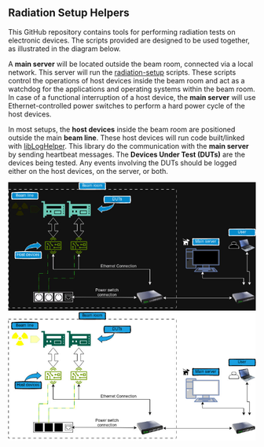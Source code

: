 ## Radiation Setup Helpers

This GitHub repository contains tools for performing radiation tests on electronic devices. 
The scripts provided are designed to be used together, as illustrated in the diagram below.

A **main server** will be located outside the beam room, connected via a local network. 
This server will run the [radiation-setup](https://github.com/radhelper/radiation-setup) scripts.
These scripts control the operations of host devices inside the beam room and act as a watchdog 
for the applications and operating systems within the beam room.
In case of a functional interruption of a host device, the **main server** will use Ethernet-controlled power switches
to perform a hard power cycle of the host devices.

In most setups, the **host devices** inside the beam room are positioned outside the main **beam line**. 
These host devices will run code built/linked with [libLogHelper](https://github.com/radhelper/libLogHelper). 
This library do the communication with the **main server** by sending heartbeat messages. 
The **Devices Under Test (DUTs)** are the devices being tested. 
Any events involving the DUTs should be logged either on the host devices, on the server, or both.

![RadHelper tools usage](https://github.com/radhelper/.github/blob/main/profile/radhelper_overview_dark.jpg#gh-dark-mode-only)
![RadHelper tools usage](https://github.com/radhelper/.github/blob/main/profile/radhelper_overview_light.jpg#gh-light-mode-only)

